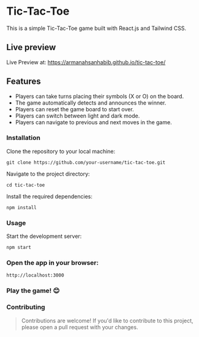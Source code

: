 # Tic-Tac-Toe

This is a simple Tic-Tac-Toe game built with React.js and Tailwind CSS.

## Live preview

Live Preview at: https://armanahsanhabib.github.io/tic-tac-toe/

## Features

- Players can take turns placing their symbols (X or O) on the board.
- The game automatically detects and announces the winner.
- Players can reset the game board to start over.
- Players can switch between light and dark mode.
- Players can navigate to previous and next moves in the game.

### Installation

Clone the repository to your local machine:

```
git clone https://github.com/your-username/tic-tac-toe.git
```

Navigate to the project directory:

```
cd tic-tac-toe
```

Install the required dependencies:

```
npm install
```

### Usage

Start the development server:

```
npm start
```

### Open the app in your browser:

```
http://localhost:3000
```

### Play the game! 😊

### Contributing

> Contributions are welcome! If you'd like to contribute to this project, please open a pull request with your changes.
